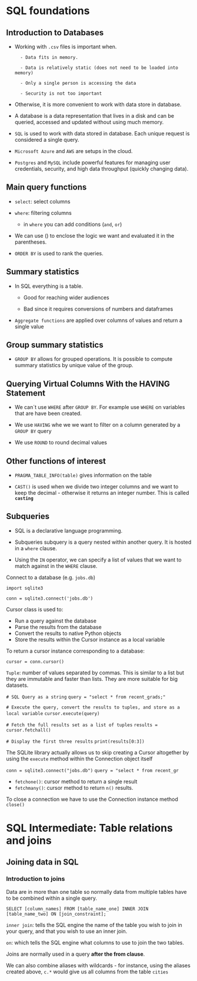 # SQL foundations

## Introduction to Databases


- Working with `.csv` files is important when. 

        - Data fits in memory.

        - Data is relatively static (does not need to be loaded into memory)

        - Only a single person is accessing the data

        - Security is not too important

- Otherwise, it is more convenient to work with data store in database.

- A database is a data representation that lives in a disk and can be queried, accessed and updated without using much memory. 

- `SQL` is used to work with data stored in database. Each unique request is considered a single query.

-  `Microsoft Azure` and `AWS` are setups in the cloud.

-  `Postgres`  and `MySQL` include powerful features for managing user credentials, security, and high data throughput (quickly changing data).

## Main query functions

- `select`: select columns 

- `where`: filtering columns

    - in `where` you can add conditions (`and`, `or`)

- We can use () to enclose the logic we want and evaluated it in the parentheses.

- `ORDER BY` is used to rank the queries. 

## Summary statistics

- In SQL everything is a table.

    - Good for reaching wider audiences

    - Bad since it requires conversions of numbers and dataframes

- `Aggregate functions` are applied over columns of values and return a single value

## Group summary statistics

- `GROUP BY` allows for grouped operations. It is possible to compute summary statistics by unique value of the group.

## Querying Virtual Columns With the HAVING Statement

- We can´t use `WHERE` after `GROUP BY`. For example use `WHERE` on variables that are have been created. 

- We use `HAVING` whe we we want to filter on a column generated by a `GROUP BY` query

- We use  `ROUND` to round decimal values


## Other functions of interest

- `PRAGMA_TABLE_INFO(table)` gives information on the table

- `CAST()` is used when we divide two integer columns and we want to keep the decimal - otherwise it returns an integer number. This is called 
**`casting`** 


## Subqueries

- SQL is a declarative language programming. 

- Subqueries subquery is a query nested within another query. It is hosted in a `where` clause.

- Using the `IN` operator, we can specify a list of values that we want to match against in the `WHERE` clause.


Connect to a database (e.g. `jobs.db`)


`import sqlite3`

`conn = sqlite3.connect('jobs.db')`

Cursor class is used to: 


- Run a query against the database
- Parse the results from the database
- Convert the results to native Python objects
- Store the results within the Cursor instance as a local variable

To return a cursor instance corresponding to a database:

`cursor = conn.cursor()`

`Tuple`: number of values separated by commas. This is similar to a list but they are immutable and faster than lists. They are more suitable for big datasets.


`# SQL Query as a string`
`query = "select * from recent_grads;"`

`# Execute the query, convert the results to tuples, and store as a local variable`
`cursor.execute(query)`

`# Fetch the full results set as a list of tuples`
`results = cursor.fetchall()`

`# Display the first three results`
`print(results[0:3])`


The SQLite library actually allows us to skip creating a Cursor altogether by using the `execute` method within the Connection object itself

`conn = sqlite3.connect("jobs.db")`
`query = "select * from recent_gr`

- `fetchone()`: cursor method to return a single result
- `fetchmany()`: cursor method to return `n()` results.

To close a connection we have to use the Connection instance method `close()`


# SQL Intermediate: Table relations and joins

## Joining data in SQL 

### Introduction to joins 

Data are in more than one table so normally data from multiple tables have to be combined within a single query.


`SELECT [column_names] FROM [table_name_one]
INNER JOIN [table_name_two] ON [join_constraint];`

`inner join`: tells the SQL engine the name of the table you wish to join in your query, and that you wish to use an inner join.

`on`: which tells the SQL engine what columns to use to join the two tables.

Joins are normally used in a query **after the from clause**. 

We can also combine aliases with wildcards - for instance, using the aliases created above, `c.*` would give us all columns from the table `cities`




